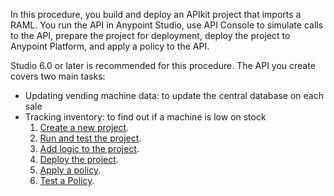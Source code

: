 In this procedure, you build and deploy an APIkit project that imports a RAML. You run the API in Anypoint Studio, use API Console to simulate calls to the API, prepare the project for deployment, deploy the project to Anypoint Platform, and apply a policy to the API.

Studio 6.0 or later is recommended for this procedure. The API you create covers two main tasks:

- Updating vending machine data: to update the central database on each sale
- Tracking inventory: to find out if a machine is low on stock
  1. [Create a new project](https://docs.mulesoft.com/apikit/3.x/apikit-create).
  2. [Run and test the project](https://docs.mulesoft.com/apikit/3.x/apikit-run-test).
  3. [Add logic to the project](https://docs.mulesoft.com/apikit/3.x/apikit-add-logic).
  4. [Deploy the project](https://docs.mulesoft.com/apikit/3.x/apikit-deploy).
  5. [Apply a policy](https://docs.mulesoft.com/apikit/3.x/apikit-apply-policy).
  6. [Test a Policy](https://docs.mulesoft.com/apikit/3.x/apikit-test-policy).